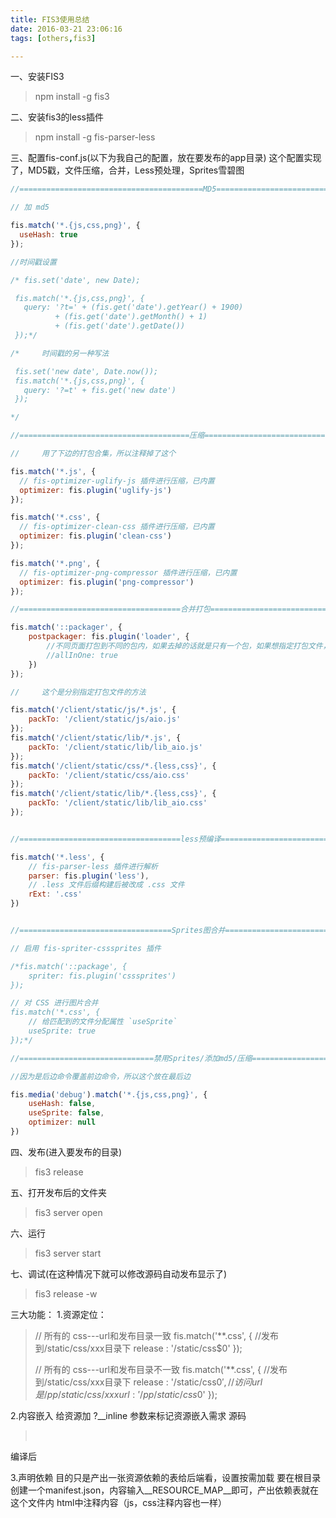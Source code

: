 ```yaml
---
title: FIS3使用总结
date: 2016-03-21 23:06:16
tags: [others,fis3]

---
```

一、安装FIS3
<blockquote>npm install -g fis3</blockquote>
二、安装fis3的less插件
<blockquote>npm install -g fis-parser-less</blockquote>
三、配置fis-conf.js(以下为我自己的配置，放在要发布的app目录)
这个配置实现了，MD5戳，文件压缩，合并，Less预处理，Sprites雪碧图

``` js
//=========================================MD5======================================

// 加 md5

fis.match('*.{js,css,png}', {
  useHash: true
});

//时间戳设置

/* fis.set('date', new Date);

 fis.match('*.{js,css,png}', {
   query: '?t=' + (fis.get('date').getYear() + 1900)
          + (fis.get('date').getMonth() + 1)
          + (fis.get('date').getDate())
 });*/

/*     时间戳的另一种写法

 fis.set('new date', Date.now());
 fis.match('*.{js,css,png}', {
   query: '?=t' + fis.get('new date')
 });

*/

//======================================压缩=======================================

//     用了下边的打包合集，所以注释掉了这个

fis.match('*.js', {
  // fis-optimizer-uglify-js 插件进行压缩，已内置
  optimizer: fis.plugin('uglify-js')
});

fis.match('*.css', {
  // fis-optimizer-clean-css 插件进行压缩，已内置
  optimizer: fis.plugin('clean-css')
});

fis.match('*.png', {
  // fis-optimizer-png-compressor 插件进行压缩，已内置
  optimizer: fis.plugin('png-compressor')
});

//====================================合并打包====================================

fis.match('::packager', {
    postpackager: fis.plugin('loader', {
        //不同页面打包到不同的包内，如果去掉的话就是只有一个包，如果想指定打包文件，请看注释
        //allInOne: true
    })
});

//     这个是分别指定打包文件的方法

fis.match('/client/static/js/*.js', {
    packTo: '/client/static/js/aio.js'
});
fis.match('/client/static/lib/*.js', {
    packTo: '/client/static/lib/lib_aio.js'
});
fis.match('/client/static/css/*.{less,css}', {
    packTo: '/client/static/css/aio.css'
});
fis.match('/client/static/lib/*.{less,css}', {
    packTo: '/client/static/lib/lib_aio.css'
});


//====================================less预编译======================================

fis.match('*.less', {
    // fis-parser-less 插件进行解析
    parser: fis.plugin('less'),
    // .less 文件后缀构建后被改成 .css 文件
    rExt: '.css'
})


//==================================Sprites图合并=====================================

// 启用 fis-spriter-csssprites 插件

/*fis.match('::package', {
    spriter: fis.plugin('csssprites')
});

// 对 CSS 进行图片合并
fis.match('*.css', {
    // 给匹配到的文件分配属性 `useSprite`
    useSprite: true
});*/

//==============================禁用Sprites/添加md5/压缩============================

//因为是后边命令覆盖前边命令，所以这个放在最后边

fis.media('debug').match('*.{js,css,png}', {
    useHash: false,
    useSprite: false,
    optimizer: null
})
```
四、发布(进入要发布的目录)
<blockquote>fis3 release</blockquote>
五、打开发布后的文件夹
<blockquote>fis3 server open</blockquote>
六、运行
<blockquote>fis3 server start</blockquote>
七、调试(在这种情况下就可以修改源码自动发布显示了)
<blockquote>fis3 release -w</blockquote>
三大功能：
1.资源定位：
<blockquote>// 所有的 css---url和发布目录一致
fis.match('**.css', {
//发布到/static/css/xxx目录下
release : '/static/css$0'
});

// 所有的 css---url和发布目录不一致
fis.match('**.css', {
//发布到/static/css/xxx目录下
release : '/static/css$0',
//访问url是/pp/static/css/xxx
url : '/pp/static/css$0'
});</blockquote>
2.内容嵌入
给资源加 ?__inline 参数来标记资源嵌入需求
源码
<blockquote>&nbsp;</blockquote>
编译后

3.声明依赖
目的只是产出一张资源依赖的表给后端看，设置按需加载
要在根目录创建一个manifest.json，内容输入__RESOURCE_MAP__即可，产出依赖表就在这个文件内
html中注释内容（js，css注释内容也一样）
<blockquote><!-- @require demo.js @require "demo.css" --></blockquote>